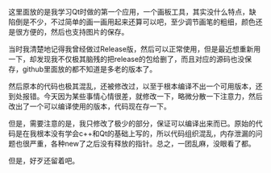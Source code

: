 这里面放的是我学习Qt时做的第一个应用，一个画板工具，其实没什么特点，缺陷倒是不少，不过简单的画一画用起来还算可以吧，至少调节画笔的粗细，颜色还是很方便的，然后也支持图片的保存。

当时我清楚地记得我曾经做过Release版，然后可以正常使用，但是最近想重新用一下，却发现我不仅极其脑残的把release的包给删了，而且对应的源码也没保存，github里面放的都不知道是多老的版本了。

然后原本的代码也极其混乱，还被修改过，以至于根本编译不出一个可用版本，还到处报错。今天因为某些事情心情很差，就修改一下，略微分散一下注意力，然后改出了一个可以编译使用的版本，代码现在存一下。

但是，需要注意的是，我只修改了极少的部分，保证可以编译出来而已。原始的代码是在我根本没有学会c++和Qt的基础上写的，所以代码组织混乱，内存泄漏的问题也很严重，各种new了之后没有释放的指针。总之，一团乱麻，没眼看了都。

但是，好歹还留着吧。